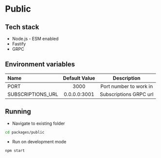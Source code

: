 # Public

## Tech stack

- Node.js - ESM enabled
- Fastify
- GRPC

## Environment variables

| Name              | Default Value |      Description       |
| :---------------- | :-----------: | :--------------------: |
| PORT              |     3000      | Port number to work in |
| SUBSCRIPTIONS_URL | 0.0.0.0:3001  | Subscriptions GRPC url |

## Running

- Navigate to existing folder

```bash
cd packages/public
```

- Run on development mode

```bash
npm start
```
